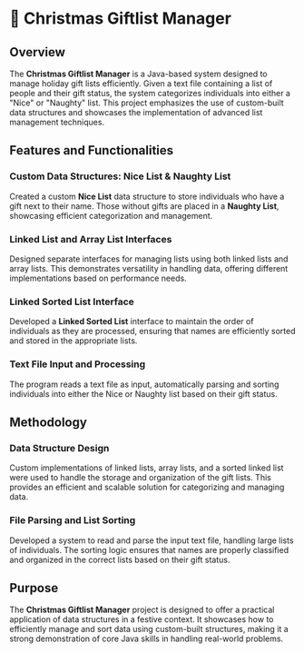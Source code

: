 # 🎄 Christmas Giftlist Manager

## Overview
The **Christmas Giftlist Manager** is a Java-based system designed to manage holiday gift lists efficiently. Given a text file containing a list of people and their gift status, the system categorizes individuals into either a "Nice" or "Naughty" list. This project emphasizes the use of custom-built data structures and showcases the implementation of advanced list management techniques.

## Features and Functionalities

### Custom Data Structures: Nice List & Naughty List
Created a custom **Nice List** data structure to store individuals who have a gift next to their name. Those without gifts are placed in a **Naughty List**, showcasing efficient categorization and management.

### Linked List and Array List Interfaces
Designed separate interfaces for managing lists using both linked lists and array lists. This demonstrates versatility in handling data, offering different implementations based on performance needs.

### Linked Sorted List Interface
Developed a **Linked Sorted List** interface to maintain the order of individuals as they are processed, ensuring that names are efficiently sorted and stored in the appropriate lists.

### Text File Input and Processing
The program reads a text file as input, automatically parsing and sorting individuals into either the Nice or Naughty list based on their gift status.

## Methodology

### Data Structure Design
Custom implementations of linked lists, array lists, and a sorted linked list were used to handle the storage and organization of the gift lists. This provides an efficient and scalable solution for categorizing and managing data.

### File Parsing and List Sorting
Developed a system to read and parse the input text file, handling large lists of individuals. The sorting logic ensures that names are properly classified and organized in the correct lists based on their gift status.

## Purpose
The **Christmas Giftlist Manager** project is designed to offer a practical application of data structures in a festive context. It showcases how to efficiently manage and sort data using custom-built structures, making it a strong demonstration of core Java skills in handling real-world problems.
